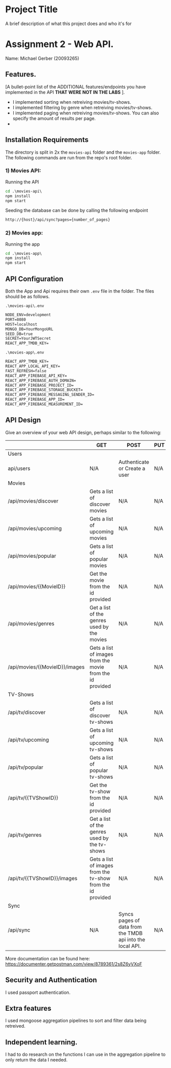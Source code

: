 
# Project Title

A brief description of what this project does and who it's for

# Assignment 2 - Web API.

Name: Michael Gerber (20093265)

## Features.

[A bullet-point list of the ADDITIONAL features/endpoints you have implemented in the API **THAT WERE NOT IN THE LABS** ]. 

 + I implemented sorting when retreiving movies/tv-shows.
 + I implemented filtering by genre when retreiving movies/tv-shows.
 + I implemented paging when retreiving movies/tv-shows. You can also specify the amount of results per page.
 + 

## Installation Requirements
The directory is split in 2x the `movies-api` folder and the `movies-app` folder. The following commands are run from the repo's root folder.

### 1) Movies API:
Running the API
```bat
cd .\movies-api\
npm install
npm start
```

Seeding the database can be done by calling the following endpoint
```bat
http://{host}/api/sync?pages={number_of_pages}
```

### 2) Movies app:
Running the app
```bat
cd .\movies-app\
npm install
npm start
```

## API Configuration
Both the App and Api requires their own `.env` file in the folder. The files should be as follows.

`.\movies-api\.env`
```bat
NODE_ENV=development
PORT=8080
HOST=localhost
MONGO_DB=YourMongoURL
SEED_DB=true
SECRET=YourJWTSecret
REACT_APP_TMDB_KEY=
```

`.\movies-app\.env`
```bat
REACT_APP_TMDB_KEY=
REACT_APP_LOCAL_API_KEY=
FAST_REFRESH=false
REACT_APP_FIREBASE_API_KEY=
REACT_APP_FIREBASE_AUTH_DOMAIN=
REACT_APP_FIREBASE_PROJECT_ID=
REACT_APP_FIREBASE_STORAGE_BUCKET=
REACT_APP_FIREBASE_MESSAGING_SENDER_ID=
REACT_APP_FIREBASE_APP_ID=
REACT_APP_FIREBASE_MEASUREMENT_ID=
```


## API Design
Give an overview of your web API design, perhaps similar to the following: 

|  |  GET | POST | PUT | DELETE
| -- | -- | -- | -- | -- 
| Users |   |   |   |  |
| api/users | N/A | Authenticate or Create a user | N/A | N/A
| Movies |   |   |   |  |
| /api/movies/discover |Gets a list of discover movies | N/A | N/A | N/A 
| /api/movies/upcoming |Gets a list of upcoming movies | N/A | N/A | N/A 
| /api/movies/popular |Gets a list of popular movies | N/A | N/A | N/A 
| /api/movies/{{MovieID}} | Get the movie from the id provided | N/A | N/A | N/A 
| /api/movies/genres | Get a list of the genres used by the movies | N/A | N/A | N/A 
| /api/movies/{{MovieID}}/images | Gets a list of images from the movie from the id provided | N/A | N/A | N/A 
| TV-Shows |   |   |   |  |
| /api/tv/discover |Gets a list of discover tv-shows | N/A | N/A | N/A 
| /api/tv/upcoming |Gets a list of upcoming tv-shows | N/A | N/A | N/A 
| /api/tv/popular |Gets a list of popular tv-shows | N/A | N/A | N/A 
| /api/tv/{{TVShowID}} | Get the tv-show from the id provided | N/A | N/A | N/A 
| /api/tv/genres | Get a list of the genres used by the tv-shows | N/A | N/A | N/A 
| /api/tv/{{TVShowID}}/images | Gets a list of images from the tv-show from the id provided | N/A | N/A | N/A 
| Sync |   |   |   |  |
| /api/sync | N/A | Syncs pages of data from the TMDB api into the local API.  | N/A | N/A

More documentation can be found here: https://documenter.getpostman.com/view/8789361/2s8Z6yVXoF


## Security and Authentication
I used passport authentication. 

## Extra features

I used mongoose aggregation pipelines to sort and filter data being retreived.

## Independent learning.

I had to do research on the functions I can use in the aggregation pipeline to only return the data I needed.